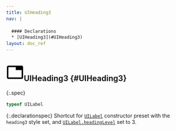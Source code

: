 ```yaml
---
title: UIHeading3
nav: |

  #### Declarations
  * [UIHeading3](#UIHeading3)
layout: doc_ref
---
```


## ![](/assets/icons/spec-var.svg)UIHeading3 {#UIHeading3}
{:.spec}

```typescript
typeof UILabel
```
{:.declarationspec}
Shortcut for [`UILabel`](./UILabel) constructor preset with the `heading3` style set, and [`UILabel.headingLevel`](./UILabel#UILabel:headingLevel) set to 3.

